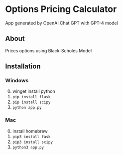 # Options Pricing Calculator
App generated by OpenAI Chat GPT with GPT-4 model

## About
Prices options using Black-Scholes Model

## Installation
### Windows
0. winget install python
1. `pip install flask`
2. `pip install scipy`
3. `python app.py`

### Mac
0. install homebrew
1. `pip3 install fask`
2. `pip3 install scipy`
3. `python3 app.py`

